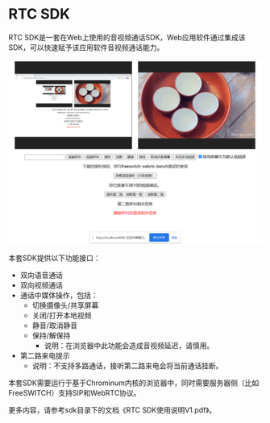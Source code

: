 # RTC SDK

RTC SDK是一套在Web上使用的音视频通话SDK，Web应用软件通过集成该SDK，可以快速赋予该应用软件音视频通话能力。

![SDK DEMO截图][demopic-url]

本套SDK提供以下功能接口：

- 双向语音通话
- 双向视频通话
- 通话中媒体操作，包括：
  - 切换摄像头/共享屏幕
  - 关闭/打开本地视频
  - 静音/取消静音
  - 保持/解保持
    - 说明：在浏览器中此功能会造成音视频延迟，请慎用。
- 第二路来电提示
  - 说明：不支持多路通话，接听第二路来电会将当前通话挂断。

本套SDK需要运行于基于Chrominum内核的浏览器中，同时需要服务器侧（比如FreeSWITCH）支持SIP和WebRTC协议。

更多内容，请参考sdk目录下的文档《RTC SDK使用说明V1.pdf》。

[demopic-url]: https://raw.githubusercontent.com/PieerePi/rztrtcsdk/master/sdk/demo.png
